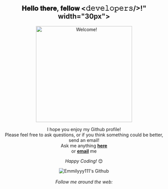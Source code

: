 <div align="center">
<h2> 𝐇𝐞𝐥𝐥𝐨 𝐭𝐡𝐞𝐫𝐞, 𝐟𝐞𝐥𝐥𝐨𝐰 <𝚍𝚎𝚟𝚎𝚕𝚘𝚙𝚎𝚛𝚜/>!" width="30px"></h2>
</div>

<div align="center" width="50">

<img src="https://i.imgur.com/dTYwdG1.gif" alt="Welcome!" width="300"/>

</div>

<div align="center">

I hope you enjoy my Github profile! <br>
Please feel free to ask questions, or if you think something could be better, send an email! <br>
Ask me anything <a href="https://github.com/emmilyyy111/emmilyyy111/issues/new"><b>here</b></a><br>
or <a href="mailto:morgenbesseremily@gmail.com"><b>email</b></a> me

<i>Happy Coding!</i> 😊

</div>

<div align="center">

<img align="center" src="https://github-readme-stats.vercel.app/api?username=emmilyyy111&include_all_commits=true&count_private=true&show_icons=true&line_height=20&title_color=7A7ADB&icon_color=2234AE&text_color=D3D3D3&bg_color=0,000000,130F40" alt="Emmilyyy111's Github">

</br>
</br>
<i>Follow me around the web:</i><br>

  <!-- <a target="_blank" href="https://www.linkedin.com/in/emilymorgenbesser/">🇱​🇮​🇳​🇰​🇪​🇩​🇮​🇳​</a> ●
  <a target="_blank" href="https://www.instagram.com/emilymorg_tech/">🇮​🇳​🇸​🇹​🇦​🇬​🇷​🇦​🇲​</a> ●
 

<a href="https://www.linkedin.com/in/emilymorgenbesser" target="_blank"><img src="https://img.shields.io/badge/LinkedIn-%230077B5.svg?&style=flat-square&logo=linkedin&logoColor=white" alt="LinkedIn"></a>
<a href="https://www.instagram.com/emilymorg_tech" target="_blank"><img src="https://img.shields.io/badge/Instagram-%23E4405F.svg?&style=flat-square&logo=instagram&logoColor=white" alt="Instagram"></a>

</div>

<!-- [🇱​🇮​🇳​🇰​🇪​🇩​🇮​🇳​](https://www.linkedin.com/in/emilymorgenbesser/) ● [🇮​🇳​🇸​🇹​🇦​🇬​🇷​🇦​🇲​](https://www.instagram.com/emilymorg_tech/) ● [🇫​🇦​🇨​🇪​🇧​🇴​🇴​🇰​]

-->
